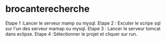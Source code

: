 # brocanterecherche
Etape 1 :Lancer le serveur mamp ou mysql. 
Etape 2 : Excuter le scripe sql sur l'un des serveur mamap ou mysql.
Etape 3 : Lancer le serveur tomcat dans eclipse. 
Etape 4 :Sélectionner le projet et cliquer sur run.
